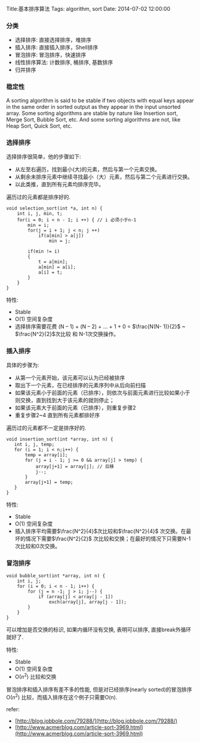 Title:基本排序算法
Tags: algorithm, sort
Date: 2014-07-02 12:00:00

### 分类

- 选择排序: 直接选择排序，堆排序
- 插入排序: 直接插入排序，Shell排序
- 冒泡排序: 冒泡排序，快速排序
- 线性排序算法: 计数排序, 桶排序, 基数排序
- 归并排序

### 稳定性

A sorting algorithm is said to be stable if two objects with equal keys appear in the same order in sorted output as they appear in the input unsorted array. Some sorting algorithms are stable by nature like Insertion sort, Merge Sort, Bubble Sort, etc. And some sorting algorithms are not, like Heap Sort, Quick Sort, etc.

### 选择排序

选择排序很简单，他的步骤如下:

- 从左至右遍历，找到最小(大)的元素，然后与第一个元素交换。
- 从剩余未排序元素中继续寻找最小（大）元素，然后与第二个元素进行交换。
- 以此类推，直到所有元素均排序完毕。

遍历过的元素都是排序好的.

    void selection_sort(int *a, int n) {
        int i, j, min, t;
        for(i = 0; i < n - 1; i ++) { // i 必须小于n-1
            min = i;
            for(j = i + 1; j < n; j ++)
                if(a[min] > a[j])
                    min = j;

            if(min != i)
            {
                t = a[min];
                a[min] = a[i];
                a[i] = t;
            }
        }
    }

特性:

- Stable
- O(1) 空间复杂度
- 选择排序需要花费 (N – 1) + (N – 2) + … + 1 + 0 = $\frac{N(N- 1)}{2}$ ~ $\frac{N^2}{2}$次比较 和 N-1次交换操作。

### 插入排序
具体的步骤为:

- 从第一个元素开始，该元素可以认为已经被排序
- 取出下一个元素，在已经排序的元素序列中从后向前扫描
- 如果该元素小于前面的元素（已排序），则依次与前面元素进行比较如果小于则交换，直到找到大于该元素的就则停止；
- 如果该元素大于前面的元素（已排序），则重复步骤2
- 重复步骤2~4 直到所有元素都排好序 

遍历过的元素都不一定是排序好的.

    void insertion_sort(int *array, int n) {
       int i, j, temp;
       for (i = 1; i < n;i++) {
           temp = array[i];
           for (j = i - 1; j >= 0 && array[j] > temp) {
               array[j+1] = array[j]; // 后移
               j--;
           }
           array[j+1] = temp; 
       }
    }

特性:

- Stable
- O(1) 空间复杂度
- 插入排序平均需要$\frac{N^2}{4}$次比较和$\frac{N^2}{4}$ 次交换。在最坏的情况下需要$\frac{N^2}{2}$ 次比较和交换；在最好的情况下只需要N-1次比较和0次交换。

### 冒泡排序

    void bubble_sort(int *array, int n) {
        int i, j;
        for (i = 0; i < n - 1; i++) {
            for (j = n -1; j > i; j--) {
                if (array[j] < array[j - 1])
                    exch(array[j], array[j - 1]);
            }
        }
    }

可以增加是否交换的标识, 如果内循环没有交换, 表明可以排序, 直接break外循环就好了.

特性:

- Stable
- O(1) 空间复杂度
- O($n^2$) 比较和交换

冒泡排序和插入排序有差不多的性能, 但是对已经排序(nearly sorted)的冒泡排序 O($n^2$) 比较，而插入排序在这个例子只需要O(n).

refer:


- [http://blog.jobbole.com/79288/](http://blog.jobbole.com/79288/)
- [http://www.acmerblog.com/article-sort-3969.html](http://www.acmerblog.com/article-sort-3969.html)

